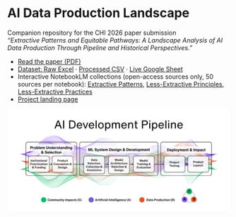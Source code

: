 # AI Data Production Landscape
Companion repository for the CHI 2026 paper submission  
*“Extractive Patterns and Equitable Pathways: A Landscape Analysis of AI Data Production Through Pipeline and Historical Perspectives.”*

- [Read the paper (PDF)](docs/V2_Extractive_Patterns_and_Equitable_Pathways.pdf)
- [Dataset: Raw Excel](data/raw/ai-data-production-landscape.xlsx) · [Processed CSV](data/processed/dataset.csv) · [Live Google Sheet](https://docs.google.com/spreadsheets/d/1NJBIsDhtqp5CrCTJtfccObCneRLaRtoun6VfPuNTims/edit?usp=sharing)
- Interactive NotebookLM collections (open-access sources only, 50 sources per notebook): [Extractive Patterns](https://notebooklm.google.com/notebook/a048fa59-64b2-4b13-a98e-0e739bca49d7), [Less-Extractive Principles](https://notebooklm.google.com/notebook/f11a7a3b-dfbf-47a1-93e9-ee53683611ba), [Less-Extractive Practices](https://notebooklm.google.com/notebook/bd97ea3f-b516-48d5-b8c6-720ca8e47bca)
- [Project landing page](https://chifod2025.github.io/ai-data-production-landscape/)

![AI development pipeline](https://github.com/chifod2025/ai-data-production-landscape/blob/main/docs/assets/pipe-1.png)
